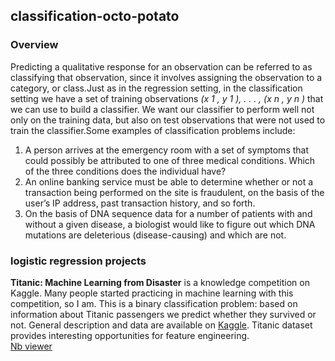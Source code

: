 ## classification-octo-potato  
### Overview
Predicting a qualitative response for an observation can be referred to as classifying that observation, since it involves
assigning the observation to a category, or class.Just as in the regression setting, in the classification setting we have a
set of training observations *(x 1 , y 1 ), . . . , (x n , y n )* that we can use to build
a classifier. We want our classifier to perform well not only on the training
data, but also on test observations that were not used to train the classifier.Some examples of classification problems include: 
1. A person arrives at the emergency room with a set of symptoms
that could possibly be attributed to one of three medical conditions.
Which of the three conditions does the individual have?
1. An online banking service must be able to determine whether or not
a transaction being performed on the site is fraudulent, on the basis
of the user’s IP address, past transaction history, and so forth.
1. On the basis of DNA sequence data for a number of patients with
and without a given disease, a biologist would like to figure out which
DNA mutations are deleterious (disease-causing) and which are not.

### logistic regression projects 
**Titanic: Machine Learning from Disaster** is a knowledge competition on Kaggle. Many people started practicing in machine learning with this competition, so I am. This is a binary classification problem: based on information about Titanic passengers we predict whether they survived or not. General description and data are available on [Kaggle](https://www.kaggle.com/c/titanic). Titanic dataset provides interesting opportunities for feature engineering.  
[Nb viewer](https://nbviewer.jupyter.org/github/antonnifo/classification-octo-potato/blob/master/logistic%20regression/kernel-titanic.ipynb)
